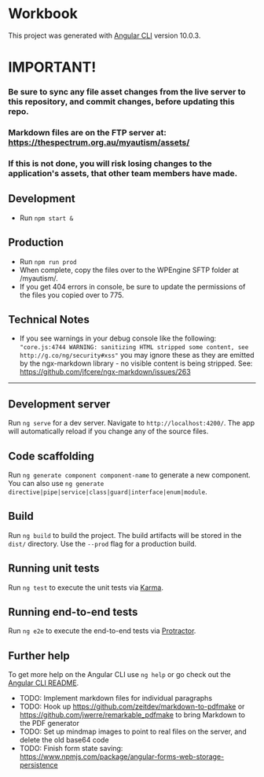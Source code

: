 # Workbook

This project was generated with [Angular CLI](https://github.com/angular/angular-cli) version 10.0.3.

# IMPORTANT!

### Be sure to sync any file asset changes from the live server to this repository, and commit changes, before updating this repo.
### Markdown files are on the FTP server at: https://thespectrum.org.au/myautism/assets/
### If this is not done, you will risk losing changes to the application's assets, that other team members have made.

## Development
* Run `npm start &`

## Production
* Run `npm run prod`
* When complete, copy the files over to the WPEngine SFTP folder at /myautism/.
* If you get 404 errors in console, be sure to update the permissions of the files you copied over to 775.

## Technical Notes
* If you see warnings in your debug console like the following:  `"core.js:4744 WARNING: sanitizing HTML stripped some content, see http://g.co/ng/security#xss"` you may ignore these as they are emitted by the ngx-markdown library - no visible content is being stripped. See: https://github.com/jfcere/ngx-markdown/issues/263

---

## Development server

Run `ng serve` for a dev server. Navigate to `http://localhost:4200/`. The app will automatically reload if you change any of the source files.

## Code scaffolding

Run `ng generate component component-name` to generate a new component. You can also use `ng generate directive|pipe|service|class|guard|interface|enum|module`.

## Build

Run `ng build` to build the project. The build artifacts will be stored in the `dist/` directory. Use the `--prod` flag for a production build.

## Running unit tests

Run `ng test` to execute the unit tests via [Karma](https://karma-runner.github.io).

## Running end-to-end tests

Run `ng e2e` to execute the end-to-end tests via [Protractor](http://www.protractortest.org/).

## Further help

To get more help on the Angular CLI use `ng help` or go check out the [Angular CLI README](https://github.com/angular/angular-cli/blob/master/README.md).

* TODO: Implement markdown files for individual paragraphs
* TODO: Hook up https://github.com/zeitdev/markdown-to-pdfmake or https://github.com/jwerre/remarkable_pdfmake to bring Markdown to the PDF generator
* TODO: Set up mindmap images to point to real files on the server, and delete the old base64 code
* TODO: Finish form state saving: https://www.npmjs.com/package/angular-forms-web-storage-persistence
